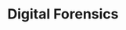 # Digital Forensics

[](performing-digital-forensics-on-a-windows-machine)

[](get-the-evidence-you-need-with-forensic-images)

[](endian-systems-explained-little-endian-vs-big-endian)

[](timestamp-format-in-windows-linux-mac-os)

[](windows-prefetch-files-may-be-the-answer-to-your-investigation)

[](file-magic-numbers-the-easy-way-to-identify-file-extensions)

[](providing-clarity-in-the-face-of-adversity-digital-forensics-reports)

[](discover-the-truth-with-memory-forensics)

[](uncover-crucial-information-within-memory-dumps)

[](build-your-own-digital-forensics-lab-at-home)

[](windows-hibernation-files-in-digital-forensics)

[](importance-of-timelines-in-a-forensic-investigation)

[](get-the-most-out-of-the-windows-registry-in-your-digital-forensic-investigations)

[](windows-volume-shadow-copies-in-digital-forensics)

[](forensic-importance-of-windows-file-management)

[](windows-file-system-journal-in-digital-forensics)